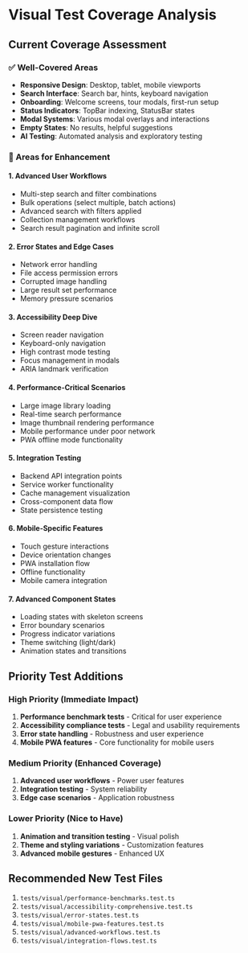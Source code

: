 # Visual Test Coverage Analysis

## Current Coverage Assessment

### ✅ Well-Covered Areas
- **Responsive Design**: Desktop, tablet, mobile viewports
- **Search Interface**: Search bar, hints, keyboard navigation
- **Onboarding**: Welcome screens, tour modals, first-run setup
- **Status Indicators**: TopBar indexing, StatusBar states
- **Modal Systems**: Various modal overlays and interactions
- **Empty States**: No results, helpful suggestions
- **AI Testing**: Automated analysis and exploratory testing

### 🚧 Areas for Enhancement

#### 1. **Advanced User Workflows**
- Multi-step search and filter combinations
- Bulk operations (select multiple, batch actions)
- Advanced search with filters applied
- Collection management workflows
- Search result pagination and infinite scroll

#### 2. **Error States and Edge Cases**
- Network error handling
- File access permission errors
- Corrupted image handling
- Large result set performance
- Memory pressure scenarios

#### 3. **Accessibility Deep Dive**
- Screen reader navigation
- Keyboard-only navigation
- High contrast mode testing
- Focus management in modals
- ARIA landmark verification

#### 4. **Performance-Critical Scenarios**
- Large image library loading
- Real-time search performance
- Image thumbnail rendering performance
- Mobile performance under poor network
- PWA offline mode functionality

#### 5. **Integration Testing**
- Backend API integration points
- Service worker functionality
- Cache management visualization
- Cross-component data flow
- State persistence testing

#### 6. **Mobile-Specific Features**
- Touch gesture interactions
- Device orientation changes
- PWA installation flow
- Offline functionality
- Mobile camera integration

#### 7. **Advanced Component States**
- Loading states with skeleton screens
- Error boundary scenarios
- Progress indicator variations
- Theme switching (light/dark)
- Animation states and transitions

## Priority Test Additions

### High Priority (Immediate Impact)
1. **Performance benchmark tests** - Critical for user experience
2. **Accessibility compliance tests** - Legal and usability requirements
3. **Error state handling** - Robustness and user experience
4. **Mobile PWA features** - Core functionality for mobile users

### Medium Priority (Enhanced Coverage)
1. **Advanced user workflows** - Power user features
2. **Integration testing** - System reliability
3. **Edge case scenarios** - Application robustness

### Lower Priority (Nice to Have)
1. **Animation and transition testing** - Visual polish
2. **Theme and styling variations** - Customization features
3. **Advanced mobile gestures** - Enhanced UX

## Recommended New Test Files

1. `tests/visual/performance-benchmarks.test.ts`
2. `tests/visual/accessibility-comprehensive.test.ts`
3. `tests/visual/error-states.test.ts`
4. `tests/visual/mobile-pwa-features.test.ts`
5. `tests/visual/advanced-workflows.test.ts`
6. `tests/visual/integration-flows.test.ts`